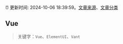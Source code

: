 :alarm_clock: 更新时间: 2024-10-06 18:39:59。[文章来源](/README.md)、[文章分类](/TAGS.md)

## Vue


> 关键字：`Vue`、`ElementUI`、`Vant`



